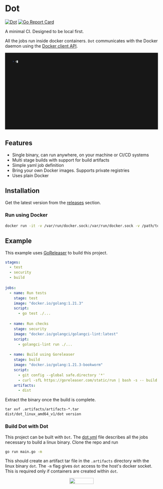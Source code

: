 # Dot
[![Dot](https://github.com/opnlabs/dot/actions/workflows/main.yml/badge.svg)](https://github.com/opnlabs/dot/actions/workflows/main.yml) [![Go Report Card](https://goreportcard.com/badge/github.com/cvhariharan/dot)](https://goreportcard.com/report/github.com/cvhariharan/dot)

A minimal CI. Designed to be local first.

All the jobs run inside docker containers. `Dot` communicates with the Docker daemon using the [Docker client API](https://pkg.go.dev/github.com/docker/docker/client#section-readme).

<p align="center">
    <img src="images/demo.gif" width="800">
<p>

## Features
- Single binary, can run anywhere, on your machine or CI/CD systems
- Multi stage builds with support for build artifacts
- Simple yaml job definition
- Bring your own Docker images. Supports private registries
- Uses plain Docker

## Installation
Get the latest version from the [releases](https://github.com/opnlabs/dot/releases) section.

### Run using Docker
```bash
docker run -it -v /var/run/docker.sock:/var/run/docker.sock -v /path/to/project:/app ghcr.io/opnlabs/dot:latest -m
```

## Example
This example uses [GoReleaser](https://github.com/goreleaser/goreleaser) to build this project.
```yaml
stages:
  - test
  - security
  - build

jobs:
  - name: Run tests
    stage: test
    image: "docker.io/golang:1.21.3"
    script:
      - go test ./...

  - name: Run checks
    stage: security
    image: "docker.io/golangci/golangci-lint:latest"
    script:
      - golangci-lint run ./...

  - name: Build using Goreleaser
    stage: build
    image: "docker.io/golang:1.21.3-bookworm"
    script:
      - git config --global safe.directory '*'
      - curl -sfL https://goreleaser.com/static/run | bash -s -- build --snapshot
    artifacts:
      - dist
```
Extract the binary once the build is complete.
```
tar xvf .artifacts/artifacts-*.tar
dist/dot_linux_amd64_v1/dot version
```
### Build Dot with Dot
This project can be built with `Dot`. The [dot.yml](dot.yml) file describes all the jobs necessary to build a linux binary. Clone the repo and run

```bash
go run main.go -m
```
This should create an artifact tar file in the `.artifacts` directory with the linux binary `dot`.
The `-m` flag gives `dot` access to the host's docker socket. This is required only if containers are created within `dot`.
<p align="center">
    <img src="https://media.tenor.com/rKLBka9zl5UAAAAd/yeah-excellent.gif" width="40%" height="40%">
<p>


